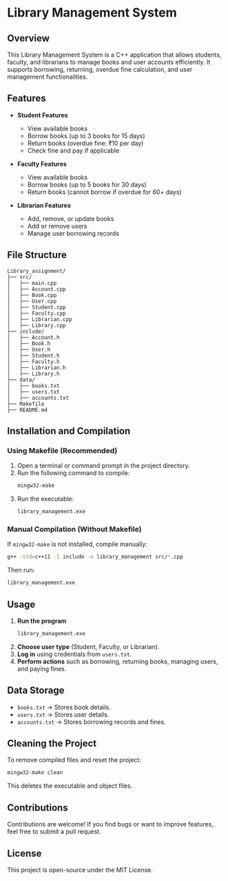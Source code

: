 # Library Management System

## Overview
This Library Management System is a C++ application that allows students, faculty, and librarians to manage books and user accounts efficiently. It supports borrowing, returning, overdue fine calculation, and user management functionalities.

## Features
- **Student Features**
  - View available books
  - Borrow books (up to 3 books for 15 days)
  - Return books (overdue fine: ₹10 per day)
  - Check fine and pay if applicable
  
- **Faculty Features**
  - View available books
  - Borrow books (up to 5 books for 30 days)
  - Return books (cannot borrow if overdue for 60+ days)
  
- **Librarian Features**
  - Add, remove, or update books
  - Add or remove users
  - Manage user borrowing records

## File Structure
```
Library_assignment/
├── src/
│   ├── main.cpp
│   ├── Account.cpp
│   ├── Book.cpp
│   ├── User.cpp
│   ├── Student.cpp
│   ├── Faculty.cpp
│   ├── Librarian.cpp
│   ├── Library.cpp
├── include/
│   ├── Account.h
│   ├── Book.h
│   ├── User.h
│   ├── Student.h
│   ├── Faculty.h
│   ├── Librarian.h
│   ├── Library.h
├── data/
│   ├── books.txt
│   ├── users.txt
│   ├── accounts.txt
├── Makefile
├── README.md
```

## Installation and Compilation
### **Using Makefile** (Recommended)
1. Open a terminal or command prompt in the project directory.
2. Run the following command to compile:
   ```sh
   mingw32-make
   ```
3. Run the executable:
   ```sh
   library_management.exe
   ```

### **Manual Compilation** (Without Makefile)
If `mingw32-make` is not installed, compile manually:
```sh
g++ -std=c++11 -I include -o library_management src/*.cpp
```
Then run:
```sh
library_management.exe
```

## Usage
1. **Run the program**
   ```sh
   library_management.exe
   ```
2. **Choose user type** (Student, Faculty, or Librarian).
3. **Log in** using credentials from `users.txt`.
4. **Perform actions** such as borrowing, returning books, managing users, and paying fines.

## Data Storage
- `books.txt` → Stores book details.
- `users.txt` → Stores user details.
- `accounts.txt` → Stores borrowing records and fines.

## Cleaning the Project
To remove compiled files and reset the project:
```sh
mingw32-make clean
```
This deletes the executable and object files.

## Contributions
Contributions are welcome! If you find bugs or want to improve features, feel free to submit a pull request.

## License
This project is open-source under the MIT License.
